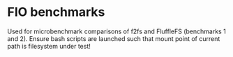 # FIO benchmarks

Used for microbenchmark comparisons of f2fs and FluffleFS (benchmarks 1 and 2).
Ensure bash scripts are launched such that mount point of current path is
filesystem under test!
